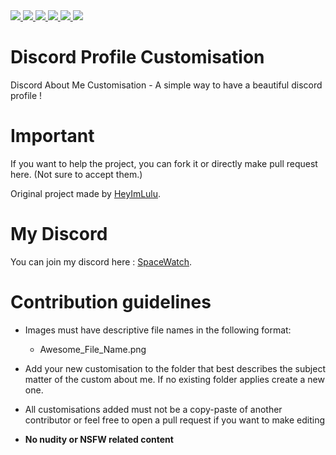 <a href="https://github.com/SeenKid/discord-profile-customisation"> 
  <img src="https://img.shields.io/github/downloads/SeenKid/discord-profile-customisation/total?color=blue&style=flat-square">
  </img>
</a>
<a href="https://github.com/SeenKid/discord-profile-customisation"> 
  <img src="https://img.shields.io/github/languages/code-size/Seenkid/discord-profile-customisation?style=flat-square">
  </img>
</a>
<a href="https://github.com/SeenKid/discord-profile-customisation"> 
  <img src="https://img.shields.io/github/stars/Seenkid/discord-profile-customisation?style=flat-square">
  </img>
</a>
<a href="https://github.com/SeenKid/discord-profile-customisation"> 
  <img src="https://img.shields.io/github/forks/Seenkid/discord-profile-customisation?style=flat-square">
  </img>
</a>
<a href="https://github.com/SeenKid/discord-profile-customisation"> 
  <img src="https://img.shields.io/github/commit-activity/m/Seenkid/discord-profile-customisation?style=flat-square">
  </img>
</a>
<img src="https://visitor-badge.glitch.me/badge?page_id=SeenKid.discord-profile-customisation" />

# Discord Profile Customisation

Discord About Me Customisation - A simple way to have a beautiful discord profile !

# Important

If you want to help the project, you can fork it or directly make pull request here. (Not sure to accept them.)

Original project made by [HeyImLulu](https://github.com/Heyimlulu/).

# My Discord

You can join my discord here : [SpaceWatch](https://discord.gg/YH8Qbjr2sJ).

# Contribution guidelines

- Images must have descriptive file names in the following format:
  - Awesome_File_Name.png

- Add your new customisation to the folder that best describes the subject matter of the custom about me. If no existing folder applies create a new one.

- All customisations added must not be a copy-paste of another contributor or feel free to open a pull request if you want to make editing

- **No nudity or NSFW related content**
